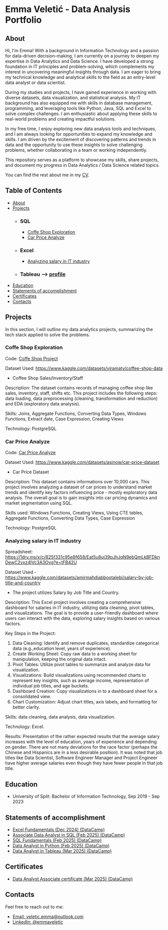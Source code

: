 # Emma Veletić - Data Analysis Portfolio

## About

Hi, I'm Emma! With a background in Information Technology and a passion for data-driven decision-making, I am currently on a journey to deepen my expertise in Data Analytics and Data Science. I have developed a strong foundation in IT principles and problem-solving, which complements my interest in uncovering meaningful insights through data. I am eager to bring my technical knowledge and analytical skills to the field as an entry-level data analyst or data scientist.

During my studies and projects, I have gained experience in working with diverse datasets, data visualization, and statistical analysis. My IT background has also equipped me with skills in database management, programming, and leveraging tools like Python, Java, SQL and Excel to solve complex challenges. I am enthusiastic about applying these skills to real-world problems and creating impactful solutions.

In my free time, I enjoy exploring new data analysis tools and techniques, and I am always looking for opportunities to expand my knowledge and skills. I am driven by the excitement of discovering patterns and trends in data and the opportunity to use these insights to solve challenging problems, whether collaborating in a team or working independently.

This repository serves as a platform to showcase my skills, share projects, and document my progress in Data Analytics / Data Science related topics.

You can find the rest about me in my [CV](https://github.com/EmmaVeletic/Data-Analysis-Portfolio/blob/main/Emma%20Veleti%C4%87%20-%20CV.pdf).

## Table of Contents

- [About](#about)
- [Projects](#projects)
  - ### SQL
    - [Coffe Shop Exploration](#coffe-shop-exploration)
    - [Car Price Analyze](#car_price-analyze)
 
  - ### Excel
    - [Analyzing salary in IT industry](#analyzing-salary-in-IT-industry)
  - ### Tableau --> [profile](https://public.tableau.com/app/profile/emma.veleti./vizzes)
- [Education](#education)
- [Statements of accomplishment](#statements-of-accomplishment)
- [Certificates](#certificates)
- [Contacts](#contacts)



## Projects

In this section, I will outline my data analytics projects, summarizing the tech stack applied to solve the problems.

### Coffe Shop Exploration

Code: [Coffe Shop Project](https://github.com/EmmaVeletic/Data-Analysis-Portfolio/blob/main/Coffe%20shop.sql)

Dataset Used: https://www.kaggle.com/datasets/viramatv/coffee-shop-data

- Coffee Shop Sales/Inventory/Staff

Description: The dataset contains records of managing coffee shop like sales, inventory, staff, shifts etc. This project includes the following steps: data loading, data preprocessing (cleaning, transformation and reduction) and EDA (exploratory data analysis).

Skills: Joins, Aggregate Functions, Converting Data Types, Windows Functions, Extract date, Case Expression, Creating Views

Technology: PostgreSQL

### Car Price Analyze

Code: [Car Price Analyze](https://github.com/EmmaVeletic/Data-Analysis-Portfolio/blob/main/Car_price.sql)

Dataset Used: https://www.kaggle.com/datasets/asinow/car-price-dataset

- Car Price Dataset

Description: This dataset contains informations over 10,000 cars. This project involves analyzing a dataset of car prices to understand market trends and identify key factors influencing price - mostly exploratory data analysis. The overall goal is to gain insights into car pricing dynamics and market segmentation using SQL.

Skills used: Windows Functions, Creating Views, Using CTE tables, Aggregate Functions, Converting Data Types, Case Expression

Technology: PostgreSQL


### Analyzing salary in IT industry

Spreadsheet: https://1drv.ms/x/c/825f331c95e8f658/Eat5u8uj39pJhJqN9ebQmLkBFDknDewC2vxz4lVc3A3Ovg?e=tFB42U

Dataset Used - https://www.kaggle.com/datasets/amirmahdiabbootalebi/salary-by-job-title-and-country

- The project utilizes Salary by Job Title and Country.

Description: This Excel project involves creating a comprehensive dashboard for salaries in IT industry, utilizing data cleaning, pivot tables, and visualizations. The goal is to provide a user-friendly dashboard where users can interact with the data, exploring salary insights based on various factors.

Key Steps in the Project:
1. Data Cleaning: Identify and remove duplicates, standardize categorical data (e.g.,education level, years of experience).
2. Create Working Sheet: Copy raw data to a working sheet for manipulation, keeping the original data intact.
3. Pivot Tables: Utilize pivot tables to summarize and analyze data for visualization.
4. Visualizations: Build visualizations using recommended charts to represent key insights, such as average income, representation of individual job titles, and age buckets.
5. Dashboard Creation: Copy visualizations in to a dashboard sheet for a consolidated view.
6. Chart Customization: Adjust chart titles, axis labels, and formatting for better clarity.


Skills: data cleaning, data analysis, data visualization.

Technology: Excel.

Results: 
Presentation of the rather expected results that the average salary increases with the level of education, years of experience and depending on gender. There are not many deviations for the race factor (perhaps the Chinese and Hispanics are in a less desirable position). It was noted that job titles like Data Scientist, Software Engineer Manager and Project Engineer have higher average salaries even though they have fewer people in that job title.


## Education
- University of Split: Bachelor of Information Technology, Sep 2019 - Sep 2023

## Statements of accomplishment
- [Excel Fundamentals (Dec 2024) (DataCamp)](https://github.com/EmmaVeletic/Data-Analysis-Portfolio/blob/main/Excel_Certificate.pdf)
- [Associate Data Analyst in SQL (Feb 2025) (DataCamp)](https://github.com/EmmaVeletic/Data-Analysis-Portfolio/blob/main/SQL_Certificate.pdf)
- [SQL Fundamentals (Feb 2025) (DataCamp)](https://github.com/EmmaVeletic/Data-Analysis-Portfolio/blob/main/SQL%20fundamentals_Certificate.pdf)
- [Data Analyst in Python (Feb 2025) (DataCamp)](https://github.com/EmmaVeletic/Data-Analysis-Portfolio/blob/main/Python_certificate.pdf)
- [Data Analyst in Tableau (Mar 2025) (DataCamp)](https://github.com/EmmaVeletic/Data-Analysis-Portfolio/blob/main/Tablue%20certificate.pdf)

## Certificates
- [Data Analyst Associate certificate (Mar 2025) (DataCamp)](https://github.com/EmmaVeletic/Data-Analysis-Portfolio/blob/main/DAA0012683628887.pdf)
  
## Contacts
Feel free to reach out to me:

- [Email: veletic.emma@outlook.com](mailto:veletic.emma@outlook.com)
- [LinkedIn: @emmaveletic](https://www.linkedin.com/in/emma-veletic-75a358211/)
